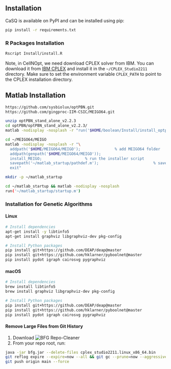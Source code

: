 
## Installation

CaSQ is available on PyPI and can be installed using pip:

```bash
pip install -r requirements.txt
```

### R Packages Installation
```bash
Rscript Install/install.R
```

Note, in CellNOpt, we need download CPLEX solver from IBM. You can download it from [IBM CPLEX](https://www.ibm.com/products/ilog-cplex-optimization-studio) and install it in the `~/CPLEX_Studio2211` directory. Make sure to set the environment variable `CPLEX_PATH` to point to the CPLEX installation directory.

## Matlab Installation
```bash
https://github.com/sysbiolux/optPBN.git
https://github.com/gingproc-IIM-CSIC/MEIGO64.git
```

```bash
unzip optPBN_stand_alone_v2.2.3
cd optPBN/optPBN_stand_alone_v2.2.3/
matlab -nodisplay -nosplash -r "run('$HOME/boolean/Install/install_optpbn.m'); exit"
```

```bash
cd ~/MEIGO64/MEIGO
matlab -nodisplay -nosplash -r "\
  addpath('$HOME/MEIGO64/MEIGO');               % add MEIGO64 folder
  addpath(genpath('$HOME/MEIGO64/MEIGO'));
  install_MEIGO;                   % run the installer script
  savepath('~/matlab_startup/pathdef.m');                        % save the updated pathdef
  exit" 
```

```bash
mkdir -p ~/matlab_startup

cd ~/matlab_startup && matlab -nodisplay -nosplash
run('~/matlab_startup/startup.m')
```

### Installation for Genetic Algorithms

#### Linux
```bash
# Install dependencies
apt-get install -y libtinfo5
apt-get install graphviz libgraphviz-dev pkg-config

# Install Python packages
pip install git+https://github.com/DEAP/deap@master
pip install git+https://github.com/hklarner/pyboolnet@master
pip install pydot igraph cairosvg pygraphviz
```

#### macOS
```bash
# Install dependencies
brew install libtinfo5
brew install graphviz libgraphviz-dev pkg-config

# Install Python packages
pip install git+https://github.com/DEAP/deap@master
pip install git+https://github.com/hklarner/pyboolnet@master
pip install pydot igraph cairosvg pygraphviz
```


#### Remove Large Files from Git History

1. Download ![BFG Repo-Cleaner](https://rtyley.github.io/bfg-repo-cleaner/)
2. From your repo root, run:
```bash
java -jar bfg.jar --delete-files cplex_studio2211.linux_x86_64.bin
git reflog expire --expire=now --all && git gc --prune=now --aggressive
git push origin main --force
```
